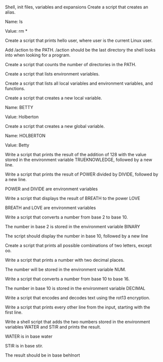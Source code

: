 Shell, init files, variables and expansions
Create a script that creates an alias.

Name: ls

Value: rm *

Create a script that prints hello user, where user is the current Linux user.



Add /action to the PATH. /action should be the last directory the shell looks into when looking for a program.



Create a script that counts the number of directories in the PATH.



Create a script that lists environment variables.



Create a script that lists all local variables and environment variables, and functions.



Create a script that creates a new local variable.



Name: BETTY

Value: Holberton

Create a script that creates a new global variable.

Name: HOLBERTON

Value: Betty

Write a script that prints the result of the addition of 128 with the value stored in the environment variable TRUEKNOWLEDGE, followed by a new line.



Write a script that prints the result of POWER divided by DIVIDE, followed by a new line.



POWER and DIVIDE are environment variables

Write a script that displays the result of BREATH to the power LOVE

BREATH and LOVE are environment variables

Write a script that converts a number from base 2 to base 10.

The number in base 2 is stored in the environment variable BINARY

The script should display the number in base 10, followed by a new line

Create a script that prints all possible combinations of two letters, except oo.



Write a script that prints a number with two decimal places.



The number will be stored in the environment variable NUM.



Write a script that converts a number from base 10 to base 16.

The number in base 10 is stored in the environment variable DECIMAL

Write a script that encodes and decodes text using the rot13 encryption.



Write a script that prints every other line from the input, starting with the first line.



Write a shell script that adds the two numbers stored in the environment variables WATER and STIR and prints the result.



WATER is in base water

STIR is in base stir.

The result should be in base behlnort
